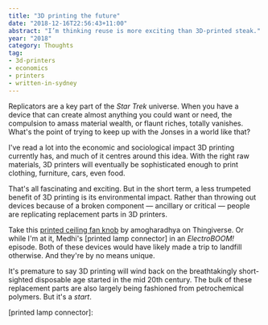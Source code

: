 ```yaml
---
title: "3D printing the future"
date: "2018-12-16T22:56:43+11:00"
abstract: "I’m thinking reuse is more exciting than 3D-printed steak."
year: "2018"
category: Thoughts
tag:
- 3d-printers
- economics
- printers
- written-in-sydney
---
```

Replicators are a key part of the *Star Trek* universe. When you have a device that can create almost anything you could want or need, the compulsion to amass material wealth, or flaunt riches, totally vanishes. What's the point of trying to keep up with the Jonses in a world like that?

I've read a lot into the economic and sociological impact 3D printing currently has, and much of it centres around this idea. With the right raw materials, 3D printers will eventually be sophisticated enough to print clothing, furniture, cars, even food.

That's all fascinating and exciting. But in the short term, a less trumpeted benefit of 3D printing is its environmental impact. Rather than throwing out devices because of a broken component — ancillary or critical — people are replicating replacement parts in 3D printers.

Take this [printed ceiling fan knob] by amogharadhya on Thingiverse. Or while I'm at it, Medhi's [printed lamp connector] in an *ElectroBOOM!* episode. Both of these devices would have likely made a trip to landfill otherwise. And they're by no means unique. 

It's premature to say 3D printing will wind back on the breathtakingly short-sighted disposable age started in the mid 20th century. The bulk of these replacement parts are also largely being fashioned from petrochemical polymers. But it's a *start*.

[printed ceiling fan knob]: https://www.thingiverse.com/thing:3239421
[printed lamp connector]: 

